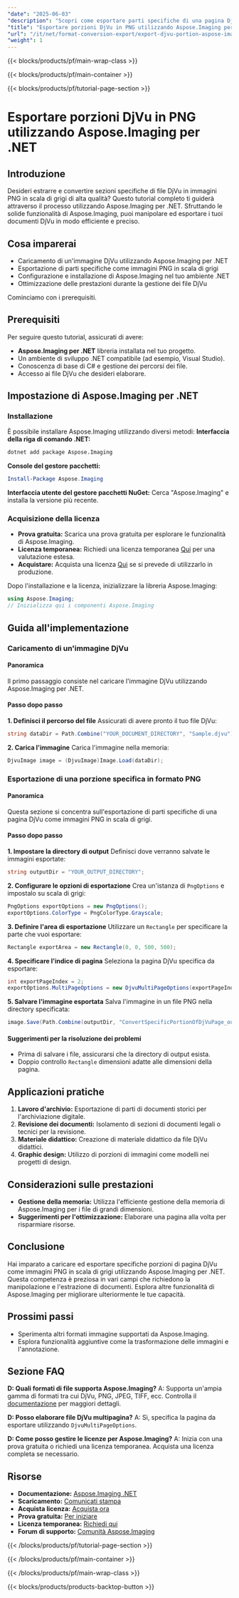 ```yaml
---
"date": "2025-06-03"
"description": "Scopri come esportare parti specifiche di una pagina DjVu come immagini PNG in scala di grigi utilizzando Aspose.Imaging per .NET. Segui questa guida passo passo per semplificare l'elaborazione dei tuoi documenti."
"title": "Esportare porzioni DjVu in PNG utilizzando Aspose.Imaging per .NET | Guida passo passo"
"url": "/it/net/format-conversion-export/export-djvu-portion-aspose-imaging-dotnet/"
"weight": 1
---
```


{{< blocks/products/pf/main-wrap-class >}}

{{< blocks/products/pf/main-container >}}

{{< blocks/products/pf/tutorial-page-section >}}
# Esportare porzioni DjVu in PNG utilizzando Aspose.Imaging per .NET

## Introduzione
Desideri estrarre e convertire sezioni specifiche di file DjVu in immagini PNG in scala di grigi di alta qualità? Questo tutorial completo ti guiderà attraverso il processo utilizzando Aspose.Imaging per .NET. Sfruttando le solide funzionalità di Aspose.Imaging, puoi manipolare ed esportare i tuoi documenti DjVu in modo efficiente e preciso.

## Cosa imparerai
- Caricamento di un'immagine DjVu utilizzando Aspose.Imaging per .NET
- Esportazione di parti specifiche come immagini PNG in scala di grigi
- Configurazione e installazione di Aspose.Imaging nel tuo ambiente .NET
- Ottimizzazione delle prestazioni durante la gestione dei file DjVu

Cominciamo con i prerequisiti.

## Prerequisiti
Per seguire questo tutorial, assicurati di avere:
- **Aspose.Imaging per .NET** libreria installata nel tuo progetto.
- Un ambiente di sviluppo .NET compatibile (ad esempio, Visual Studio).
- Conoscenza di base di C# e gestione dei percorsi dei file.
- Accesso ai file DjVu che desideri elaborare.

## Impostazione di Aspose.Imaging per .NET
### Installazione
È possibile installare Aspose.Imaging utilizzando diversi metodi:
**Interfaccia della riga di comando .NET:**
```bash
dotnet add package Aspose.Imaging
```
**Console del gestore pacchetti:**
```powershell
Install-Package Aspose.Imaging
```
**Interfaccia utente del gestore pacchetti NuGet:**
Cerca "Aspose.Imaging" e installa la versione più recente.
### Acquisizione della licenza
- **Prova gratuita:** Scarica una prova gratuita per esplorare le funzionalità di Aspose.Imaging.
- **Licenza temporanea:** Richiedi una licenza temporanea [Qui](https://purchase.aspose.com/temporary-license/) per una valutazione estesa.
- **Acquistare:** Acquista una licenza [Qui](https://purchase.aspose.com/buy) se si prevede di utilizzarlo in produzione.

Dopo l'installazione e la licenza, inizializzare la libreria Aspose.Imaging:
```csharp
using Aspose.Imaging;
// Inizializza qui i componenti Aspose.Imaging
```

## Guida all'implementazione
### Caricamento di un'immagine DjVu
#### Panoramica
Il primo passaggio consiste nel caricare l'immagine DjVu utilizzando Aspose.Imaging per .NET.
#### Passo dopo passo
**1. Definisci il percorso del file**
Assicurati di avere pronto il tuo file DjVu:
```csharp
string dataDir = Path.Combine("YOUR_DOCUMENT_DIRECTORY", "Sample.djvu");
```
**2. Carica l'immagine**
Carica l'immagine nella memoria:
```csharp
DjvuImage image = (DjvuImage)Image.Load(dataDir);
```
### Esportazione di una porzione specifica in formato PNG
#### Panoramica
Questa sezione si concentra sull'esportazione di parti specifiche di una pagina DjVu come immagini PNG in scala di grigi.
#### Passo dopo passo
**1. Impostare la directory di output**
Definisci dove verranno salvate le immagini esportate:
```csharp
string outputDir = "YOUR_OUTPUT_DIRECTORY";
```
**2. Configurare le opzioni di esportazione**
Crea un'istanza di `PngOptions` e impostalo su scala di grigi:
```csharp
PngOptions exportOptions = new PngOptions();
exportOptions.ColorType = PngColorType.Grayscale;
```
**3. Definire l'area di esportazione**
Utilizzare un `Rectangle` per specificare la parte che vuoi esportare:
```csharp
Rectangle exportArea = new Rectangle(0, 0, 500, 500);
```
**4. Specificare l'indice di pagina**
Seleziona la pagina DjVu specifica da esportare:
```csharp
int exportPageIndex = 2;
exportOptions.MultiPageOptions = new DjvuMultiPageOptions(exportPageIndex, exportArea);
```
**5. Salvare l'immagine esportata**
Salva l'immagine in un file PNG nella directory specificata:
```csharp
image.Save(Path.Combine(outputDir, "ConvertSpecificPortionOfDjVuPage_out.png"), exportOptions);
```
#### Suggerimenti per la risoluzione dei problemi
- Prima di salvare i file, assicurarsi che la directory di output esista.
- Doppio controllo `Rectangle` dimensioni adatte alle dimensioni della pagina.

## Applicazioni pratiche
1. **Lavoro d'archivio:** Esportazione di parti di documenti storici per l'archiviazione digitale.
2. **Revisione dei documenti:** Isolamento di sezioni di documenti legali o tecnici per la revisione.
3. **Materiale didattico:** Creazione di materiale didattico da file DjVu didattici.
4. **Graphic design:** Utilizzo di porzioni di immagini come modelli nei progetti di design.

## Considerazioni sulle prestazioni
- **Gestione della memoria:** Utilizza l'efficiente gestione della memoria di Aspose.Imaging per i file di grandi dimensioni.
- **Suggerimenti per l'ottimizzazione:** Elaborare una pagina alla volta per risparmiare risorse.

## Conclusione
Hai imparato a caricare ed esportare specifiche porzioni di pagina DjVu come immagini PNG in scala di grigi utilizzando Aspose.Imaging per .NET. Questa competenza è preziosa in vari campi che richiedono la manipolazione e l'estrazione di documenti. Esplora altre funzionalità di Aspose.Imaging per migliorare ulteriormente le tue capacità.

## Prossimi passi
- Sperimenta altri formati immagine supportati da Aspose.Imaging.
- Esplora funzionalità aggiuntive come la trasformazione delle immagini e l'annotazione.

## Sezione FAQ
**D: Quali formati di file supporta Aspose.Imaging?**
A: Supporta un'ampia gamma di formati tra cui DjVu, PNG, JPEG, TIFF, ecc. Controlla il [documentazione](https://reference.aspose.com/imaging/net/) per maggiori dettagli.

**D: Posso elaborare file DjVu multipagina?**
A: Sì, specifica la pagina da esportare utilizzando `DjvuMultiPageOptions`.

**D: Come posso gestire le licenze per Aspose.Imaging?**
A: Inizia con una prova gratuita o richiedi una licenza temporanea. Acquista una licenza completa se necessario.

## Risorse
- **Documentazione:** [Aspose.Imaging .NET](https://reference.aspose.com/imaging/net/)
- **Scaricamento:** [Comunicati stampa](https://releases.aspose.com/imaging/net/)
- **Acquista licenza:** [Acquista ora](https://purchase.aspose.com/buy)
- **Prova gratuita:** [Per iniziare](https://releases.aspose.com/imaging/net/)
- **Licenza temporanea:** [Richiedi qui](https://purchase.aspose.com/temporary-license/)
- **Forum di supporto:** [Comunità Aspose.Imaging](https://forum.aspose.com/c/imaging/10)

{{< /blocks/products/pf/tutorial-page-section >}}

{{< /blocks/products/pf/main-container >}}

{{< /blocks/products/pf/main-wrap-class >}}

{{< blocks/products/products-backtop-button >}}